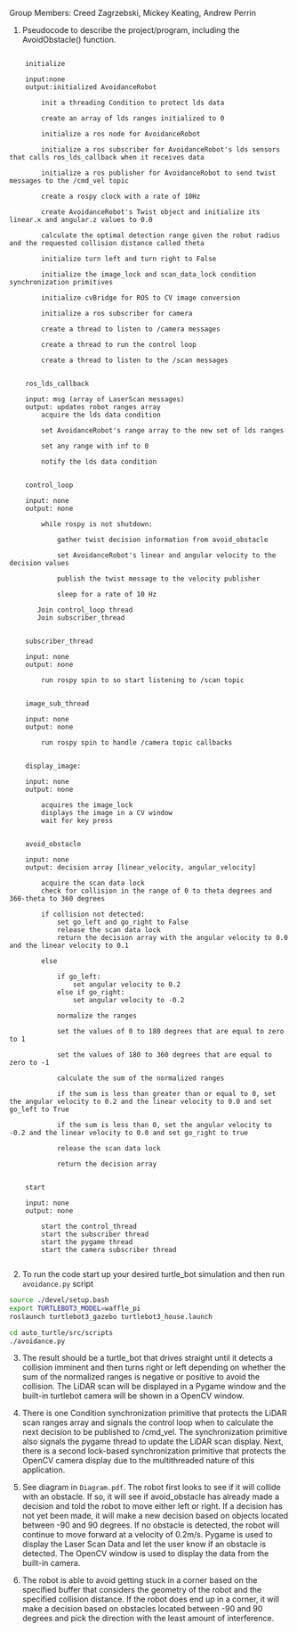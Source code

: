 Group Members: Creed Zagrzebski, Mickey Keating, Andrew Perrin


1. Pseudocode to describe the project/program, including the AvoidObstacle() function.

```AvoidanceRobot class

    initialize
            
    input:none
    output:initialized AvoidanceRobot
            
        init a threading Condition to protect lds data
                
        create an array of lds ranges initialized to 0
                
        initialize a ros node for AvoidanceRobot
                
        initialize a ros subscriber for AvoidanceRobot's lds sensors that calls ros_lds_callback when it receives data
        
        initialize a ros publisher for AvoidanceRobot to send twist messages to the /cmd_vel topic

        create a rospy clock with a rate of 10Hz		
                
        create AvoidanceRobot's Twist object and initialize its linear.x and angular.z values to 0.0

        calculate the optimal detection range given the robot radius and the requested collision distance called theta

        initialize turn left and turn right to False

        initialize the image_lock and scan_data_lock condition synchronization primitives

        initialize cvBridge for ROS to CV image conversion

        initialize a ros subscriber for camera

        create a thread to listen to /camera messages

        create a thread to run the control loop

        create a thread to listen to the /scan messages


    ros_lds_callback 

    input: msg (array of LaserScan messages)
    output: updates robot ranges array
        acquire the lds data condition

        set AvoidanceRobot's range array to the new set of lds ranges
        
        set any range with inf to 0
       
        notify the lds data condition
    

    control_loop

    input: none
    output: none

        while rospy is not shutdown:

            gather twist decision information from avoid_obstacle

            set AvoidanceRobot's linear and angular velocity to the decision values

            publish the twist message to the velocity publisher
            
            sleep for a rate of 10 Hz
            
       Join control_loop thread
       Join subscriber_thread


    subscriber_thread

    input: none
    output: none

        run rospy spin to so start listening to /scan topic

    
    image_sub_thread
    
    input: none
    output: none
        
        run rospy spin to handle /camera topic callbacks
  

    display_image:
    
    input: none
    output: none

        acquires the image_lock
        displays the image in a CV window  
        wait for key press


    avoid_obstacle

    input: none
    output: decision array [linear_velocity, angular_velocity]

        acquire the scan data lock
        check for collision in the range of 0 to theta degrees and 360-theta to 360 degrees

        if collision not detected:
            set go_left and go_right to False
            release the scan data lock
            return the decision array with the angular velocity to 0.0 and the linear velocity to 0.1

        else

            if go_left:
                set angular velocity to 0.2
            else if go_right:
                set angular velocity to -0.2

            normalize the ranges

            set the values of 0 to 180 degrees that are equal to zero to 1

            set the values of 180 to 360 degrees that are equal to zero to -1

            calculate the sum of the normalized ranges

            if the sum is less than greater than or equal to 0, set the angular velocity to 0.2 and the linear velocity to 0.0 and set go_left to True

            if the sum is less than 0, set the angular velocity to -0.2 and the linear velocity to 0.0 and set go_right to true

            release the scan data lock

            return the decision array


    start

    input: none
    output: none

        start the control_thread
        start the subscriber thread
        start the pygame thread
        start the camera subscriber thread
     
```

2. To run the code start up your desired turtle_bot simulation and then run `avoidance.py` script 

```sh   
source ./devel/setup.bash
export TURTLEBOT3_MODEL=waffle_pi
roslaunch turtlebot3_gazebo turtlebot3_house.launch
```

```sh
cd auto_turtle/src/scripts
./avoidance.py
```

3. The result should be a turtle_bot that drives straight until it detects a collision imminent and then turns right or left depending on
whether the sum of the normalized ranges is negative or positive to avoid the collision. The LiDAR
scan will be displayed in a Pygame window and the built-in turtlebot camera will be shown in a
OpenCV window. 

4. There is one Condition synchronization primitive that protects the LiDAR scan ranges array and signals the control loop when to calculate the next decision to be published to
/cmd_vel. The synchronization primitive also signals the pygame thread to update the LiDAR scan display. Next, there is a second lock-based synchronization primitive that protects the OpenCV camera display due to the
multithreaded nature of this application. 

5. See diagram in ```Diagram.pdf```. The robot first looks to see if it will collide with an obstacle. If so, it will see if avoid_obstacle has already made a decision and told the robot to move either left or right. If a decision has not yet been made, it will make a new decision based on objects located between -90 and 90 degrees. If no obstacle is detected, the robot will continue to move forward at a velocity of 0.2m/s. Pygame is used to display the Laser Scan Data and let the user know if an obstacle is detected. The OpenCV window is used to display the data from the built-in camera. 

6. The robot is able to avoid getting stuck in a corner based on the specified buffer that considers the geometry of the robot and the specified collision distance. If the robot does end up in a corner, it will make a decision based on obstacles located between -90 and 90 degrees and pick the direction with the least amount of interference. 


